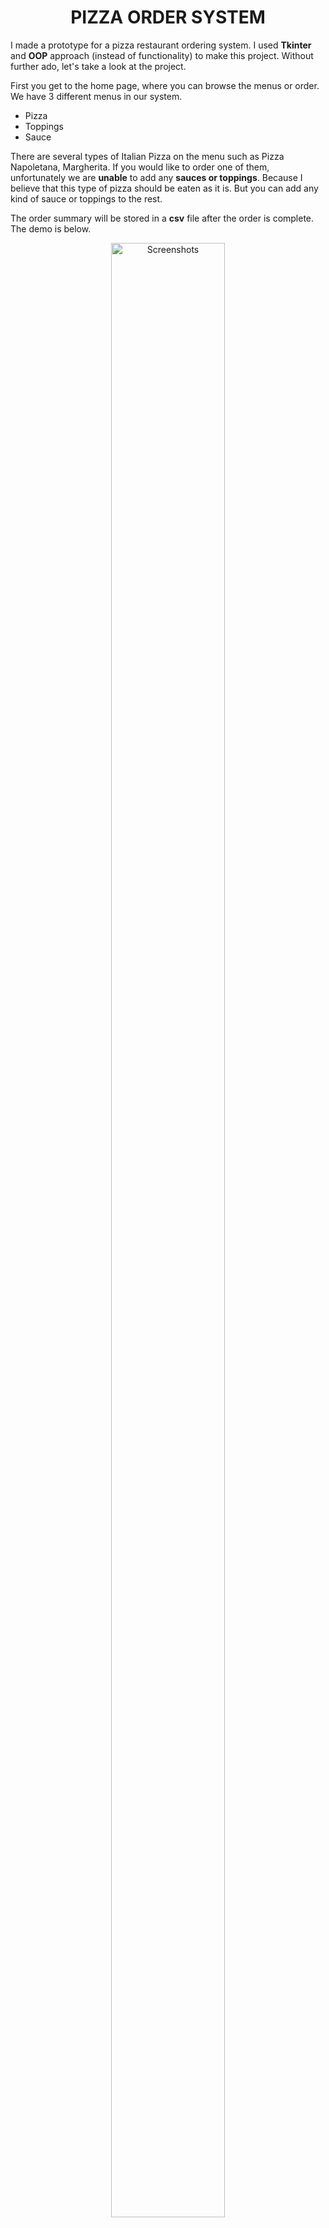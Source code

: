 <div align="center">
  <h1>PIZZA ORDER SYSTEM</h1>
 </div>
 
 I made a prototype for a pizza restaurant ordering system. I used **Tkinter** and **OOP** approach (instead of functionality) to make this project. 
 Without further ado, let's take a look at the project. 
 
 First you get to the home page, where you can browse the menus or order. We have 3 different menus in our system.
 
 - Pizza
 - Toppings
 - Sauce

There are several types of Italian Pizza on the menu such as Pizza Napoletana, Margherita. If you would like to order one of them, unfortunately 
we are **unable** to add any **sauces or toppings**. Because I believe that this type of pizza should be eaten as it is. 
But you can add any kind of sauce or toppings to the rest.

The order summary will be stored in a **csv** file after the order is complete. The demo is below.

<p align="center">   
  <img src="https://user-images.githubusercontent.com/81585804/224931674-9939a95c-469a-43d2-9144-51a3d91f4a2c.gif" alt="Screenshots" width="60%" height="90%">
</p>

